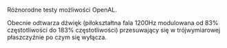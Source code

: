 Różnorodne testy możliwości OpenAL.

Obecnie odtwarza dźwięk (piłokształtna fala 1200Hz modulowana od 83% częstotliwości do 183% częstotliwości) przesuwający się w trójwymiarowej płaszczyźnie po czym się wyłącza.